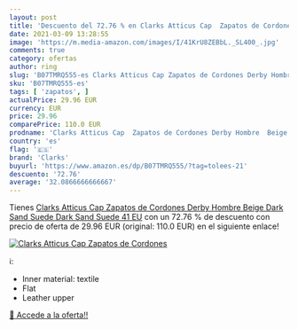 ```yaml
---
layout: post
title: 'Descuento del 72.76 % en Clarks Atticus Cap  Zapatos de Cordones '
date: 2021-03-09 13:28:55
image: 'https://m.media-amazon.com/images/I/41KrU8ZEBbL._SL400_.jpg'
comments: true
category: ofertas
author: ring
slug: 'B07TMRQ555-es Clarks Atticus Cap Zapatos de Cordones Derby Hombre Beige...'
sku: 'B07TMRQ555-es'
tags: [ 'zapatos', ]
actualPrice: 29.96 EUR
currency: EUR
price: 29.96
comparePrice: 110.0 EUR
prodname: 'Clarks Atticus Cap  Zapatos de Cordones Derby Hombre  Beige  Dark Sand Suede Dark Sand Suede   41 EU'
country: 'es'
flag: '🇪🇸'
brand: 'Clarks'
buyurl: 'https://www.amazon.es/dp/B07TMRQ555/?tag=tolees-21'
descuento: '72.76'
average: '32.0866666666667'
---
```


Tienes [Clarks Atticus Cap  Zapatos de Cordones Derby Hombre  Beige  Dark Sand Suede Dark Sand Suede   41 EU](https://www.amazon.es/dp/B07TMRQ555/?tag=tolees-21) con un 72.76 % de descuento con precio de oferta de 29.96 EUR (original: 110.0 EUR) en el siguiente enlace!

[![Clarks Atticus Cap  Zapatos de Cordones ](https://m.media-amazon.com/images/I/41KrU8ZEBbL._SL400_.jpg)](https://www.amazon.es/dp/B07TMRQ555/?tag=tolees-21)

ℹ️:

- Inner material: textile
- Flat
- Leather upper

[🛒 Accede a la oferta!!](https://www.amazon.es/dp/B07TMRQ555/?tag=tolees-21)
